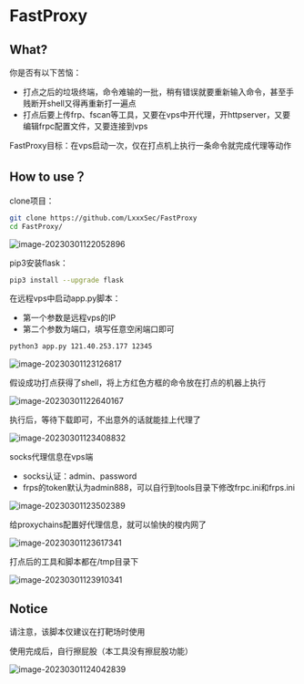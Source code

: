 # FastProxy

## What?

你是否有以下苦恼：

-   打点之后的垃圾终端，命令难输的一批，稍有错误就要重新输入命令，甚至手贱断开shell又得再重新打一遍点
-   打点后要上传frp、fscan等工具，又要在vps中开代理，开httpserver，又要编辑frpc配置文件，又要连接到vps

FastProxy目标：在vps启动一次，仅在打点机上执行一条命令就完成代理等动作

## How to use？

clone项目：

```sh
git clone https://github.com/LxxxSec/FastProxy
cd FastProxy/
```

![image-20230301122052896](https://lxxx-markdown.oss-cn-beijing.aliyuncs.com/pictures/202303011220090.png)

pip3安装flask：

```sh
pip3 install --upgrade flask
```

在远程vps中启动app.py脚本：

-   第一个参数是远程vps的IP
-   第二个参数为端口，填写任意空闲端口即可

```sh
python3 app.py 121.40.253.177 12345
```

![image-20230301123126817](https://lxxx-markdown.oss-cn-beijing.aliyuncs.com/pictures/202303011231862.png)

假设成功打点获得了shell，将上方红色方框的命令放在打点的机器上执行

![image-20230301122640167](https://lxxx-markdown.oss-cn-beijing.aliyuncs.com/pictures/202303011226239.png)

执行后，等待下载即可，不出意外的话就能挂上代理了

![image-20230301123408832](https://lxxx-markdown.oss-cn-beijing.aliyuncs.com/pictures/202303011234871.png)

socks代理信息在vps端

-   socks认证：admin、password
-   frps的token默认为admin888，可以自行到tools目录下修改frpc.ini和frps.ini

![image-20230301123502389](https://lxxx-markdown.oss-cn-beijing.aliyuncs.com/pictures/202303011235433.png)

给proxychains配置好代理信息，就可以愉快的梭内网了

![image-20230301123617341](https://lxxx-markdown.oss-cn-beijing.aliyuncs.com/pictures/202303011236394.png)

打点后的工具和脚本都在/tmp目录下

![image-20230301123910341](https://lxxx-markdown.oss-cn-beijing.aliyuncs.com/pictures/202303011239395.png)

## Notice

请注意，该脚本仅建议在打靶场时使用

使用完成后，自行擦屁股（本工具没有擦屁股功能）

![image-20230301124042839](https://lxxx-markdown.oss-cn-beijing.aliyuncs.com/pictures/202303011240881.png)
